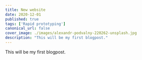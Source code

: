 ```yaml
---
title: New website
date: 2020-12-01
published: true
tags: ['Rapid prototyping']
canonical_url: false
cover_image: ./images/alexandr-podvalny-220262-unsplash.jpg
description: "This will be my first blogpost."
---
```


This will be my first blogpost.